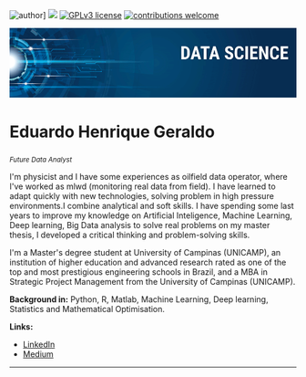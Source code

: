 ![author](https://img.shields.io/badge/author-ehgeraldo-red.svg)] [![](https://img.shields.io/badge/python-3.7+-blue.svg)](https://www.python.org/downloads/release/python-365/) [![GPLv3 license](https://img.shields.io/badge/License-GPLv3-blue.svg)](http://perso.crans.org/besson/LICENSE.html) [![contributions welcome](https://img.shields.io/badge/contributions-welcome-brightgreen.svg?style=flat)](https://github.com/carlosfab/data_science/issues)

<p align="center">
  <img src="banner.png" >
</p>

# Eduardo Henrique Geraldo
<sub>*Future Data Analyst* </sub>

I'm physicist and I have some experiences as oilfield data operator, where I've worked as mlwd (monitoring real data from field). I have learned to adapt quickly with new technologies, solving problem in high pressure environments.I combine analytical and soft skills. I have spending some last years to improve my knowledge on Artificial Inteligence, Machine Learning, Deep learning, Big Data analysis to solve real problems on my master thesis, I developed a critical thinking and problem-solving skills.

I'm a Master's degree student at University of Campinas (UNICAMP), an institution of higher education and advanced research rated as one of the top and most prestigious engineering schools in Brazil, and a MBA in Strategic Project Management from the University of Campinas (UNICAMP).

**Background in:** Python, R, Matlab, Machine Learning, Deep learning, Statistics and Mathematical Optimisation.

**Links:**

* [LinkedIn](https://www.linkedin.com/in/mlwdfieldengineer)
* [Medium](https://www.medium.com)


---




